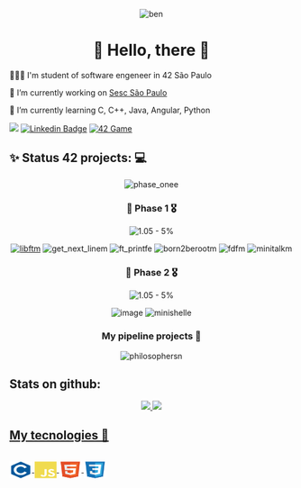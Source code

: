 <div align="center">

![ben](https://user-images.githubusercontent.com/3737837/177527123-2aa493e2-6d11-42b6-bdb1-734c3f779a9a.gif)

</div>

<div align="center">

  # :space_invader: Hello, there :vulcan_salute:

</div>
 
👨🏿‍🚀 I'm student of software engeneer in 42 São Paulo

🔭 I’m currently working on <a href="https://www.sescsp.org.br">Sesc São Paulo</a>

🌱 I’m currently learning C, C++, Java, Angular, Python

![](https://komarev.com/ghpvc/?username=carlosrocha-dev&color=blue&style=flat-square)
[![Linkedin Badge](https://img.shields.io/badge/-Linkedin-0a66c2?style=flat-square&logo=Linkedin&logoColor=white)](https://www.linkedin.com/in/carlosrocha-resume/)
[![42 Game](https://img.shields.io/badge/Game-profile-0a66c2?style=flat-square&logo=42&logoColor=white)](https://game.42sp.org.br/cadet/caalbert)

## :sparkles: Status 42 projects:  :computer:
  
<div align="center">  
  
![phase_onee](https://user-images.githubusercontent.com/3737837/217397949-89924f37-bb45-4df5-98c6-2c7fad80c731.png)

### :rocket: Phase 1 :medal_military:
 ![1.05 - 5%](https://progress-bar.dev/100/?scale=100&title=level&width=500&color=8AB58&suffix=%)

[![libftm](https://user-images.githubusercontent.com/3737837/177003824-ab3d7ff3-ba64-45ef-acb3-43a155fd105d.png)](https://github.com/carlosrocha-dev/libft) ![get_next_linem](https://user-images.githubusercontent.com/3737837/180447698-b1f15be8-8051-48e1-b0f3-8875c89b2cc6.png) ![ft_printfe](https://user-images.githubusercontent.com/3737837/190656132-16a316aa-12e4-4197-a669-70a542c443ea.png) ![born2berootm](https://user-images.githubusercontent.com/3737837/190655858-e855235c-ac72-4504-859c-45ff0d0bc003.png) ![fdfm](https://user-images.githubusercontent.com/3737837/216211380-33d04ead-4e72-4256-86bb-51b822144c41.png) ![minitalkm](https://user-images.githubusercontent.com/3737837/217397755-2ba4e8a9-1e44-4b35-852e-40131ba9c93b.png)

</div>

<div align="center">  

### :rocket: Phase 2 :medal_military:
 ![1.05 - 5%](https://progress-bar.dev/40/?scale=100&title=level&width=500&color=8AB58&suffix=%)

![image](https://github.com/carlosrocha-dev/42_push_swap/assets/3737837/0a006021-b54b-48cb-b1d1-a59ee0435dfd) ![minishelle](https://github.com/carlosrocha-dev/carlosrocha-dev/assets/3737837/428c7204-3b20-4f6e-83e9-b4729e74dd30)

### My pipeline projects :flight_departure:

![philosophersn](https://github.com/carlosrocha-dev/carlosrocha-dev/assets/3737837/3ee5f92c-d66d-4e54-b8e8-cadcf3babb24)


</div>

## Stats on github:
 <div align="center">

  <a href="https://github.com/carlosrocha-dev">
  <img height="130em" src="https://github-readme-stats.vercel.app/api?username=carlosrocha-dev&show_icons=true&theme=gotham&include_all_commits=true&count_private=true"/>
  <img height="130em" src="https://github-readme-stats.vercel.app/api/top-langs/?username=carlosrocha-dev&layout=compact&langs_count=16&theme=gotham"/>
</div>
 
  
  
 ## My tecnologies 🧰
 
<div style="display: inline_block; align: center"><br>
  <img align="center" height="30" width="40" src="https://raw.githubusercontent.com/devicons/devicon/master/icons/c/c-plain.svg">
  <img align="center" height="30" width="40" src="https://raw.githubusercontent.com/devicons/devicon/master/icons/javascript/javascript-plain.svg">
  <img align="center" height="30" width="40" src="https://raw.githubusercontent.com/devicons/devicon/master/icons/html5/html5-original.svg">
  <img align="center" height="30" width="40" src="https://raw.githubusercontent.com/devicons/devicon/master/icons/css3/css3-original.svg">
</div>
  
